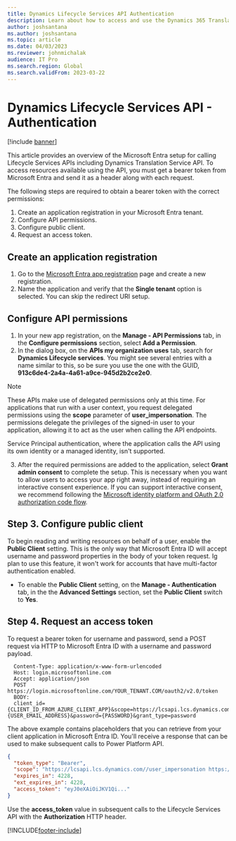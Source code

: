 ```yaml
---
title: Dynamics Lifecycle Services API Authentication 
description: Learn about how to access and use the Dynamics 365 Translation Service API, including creating an application registration and configuring API permissions.
author: joshsantana
ms.author: joshsantana
ms.topic: article
ms.date: 04/03/2023
ms.reviewer: johnmichalak
audience: IT Pro
ms.search.region: Global
ms.search.validFrom: 2023-03-22
---
```


# Dynamics Lifecycle Services API - Authentication

[!include [banner](../includes/banner.md)]

This article provides an overview of the Microsoft Entra setup for calling Lifecycle Services APIs including Dynamics Translation Service API. To access resources available using the API, you must get a bearer token from Microsoft Entra and send it as a header along with each request. 

The following steps are required to obtain a bearer token with the correct permissions:

1. Create an application registration in your Microsoft Entra tenant.
2. Configure API permissions.
3. Configure public client.
4. Request an access token.

## Create an application registration
1. Go to the [Microsoft Entra app registration](https://go.microsoft.com/fwlink/?linkid=2083908) page and create a new registration.
2. Name the application and verify that the **Single tenant** option is selected. You can skip the redirect URI setup.

## Configure API permissions
1. In your new app registration, on the **Manage - API Permissions** tab, in the **Configure permissions** section, select **Add a Permission**.
2. In the dialog box, on the **APIs my organization uses** tab, search for **Dynamics Lifecycle services**. You might see several entries with a name similar to this, so be sure you use the one with the GUID, **913c6de4-2a4a-4a61-a9ce-945d2b2ce2e0**.  

  > [!NOTE]
  > These APIs make use of delegated permissions only at this time. For applications that run with a user context, you request delegated permissions using the **scope** parameter of **user_impersonation**. The permissions delegate the privileges of the signed-in user to your application, allowing it to act as the user when calling the API endpoints.
  >
  > Service Principal authentication, where the application calls the API using its own identity or a managed identity, isn't supported.  

3. After the required permissions are added to the application, select **Grant admin consent** to complete the setup. This is necessary when you want to allow users to access your app right away, instead of requiring an interactive consent experience. If you can support interactive consent, we recommend following the [Microsoft identity platform and OAuth 2.0 authorization code flow](/azure/active-directory/develop/v2-oauth2-auth-code-flow).

## Step 3. Configure public client

To begin reading and writing resources on behalf of a user, enable the **Public Client** setting. This is the only way that Microsoft Entra ID will accept username and password properties in the body of your token request. Ig plan to use this feature, it won't work for accounts that have multi-factor authentication enabled.  

- To enable the **Public Client** setting, on the **Manage - Authentication** tab, in the the **Advanced Settings** section, set the **Public Client** switch to **Yes**. 

## Step 4. Request an access token

To request a bearer token for username and password, send a POST request via HTTP to Microsoft Entra ID with a username and password payload.

```HTTP
  Content-Type: application/x-www-form-urlencoded
  Host: login.microsoftonline.com
  Accept: application/json
  POST https://login.microsoftonline.com/YOUR_TENANT.COM/oauth2/v2.0/token
  BODY:
  client_id={CLIENT_ID_FROM_AZURE_CLIENT_APP}&scope=https://lcsapi.lcs.dynamics.com//.default&username={USER_EMAIL_ADDRESS}&password={PASSWORD}&grant_type=password
```
The above example contains placeholders that you can retrieve from your client application in Microsoft Entra ID.  You'll receive a response that can be used to make subsequent calls to Power Platform API.

  ```JSON
  {
    "token_type": "Bearer",
    "scope": "https://lcsapi.lcs.dynamics.com//user_impersonation https://lcsapi.lcs.dynamics.com//.default",
    "expires_in": 4228,
    "ext_expires_in": 4228,
    "access_token": "eyJ0eXAiOiJKV1Qi..."
  }
  ```

Use the **access_token** value in subsequent calls to the Lifecycle Services API with the **Authorization** HTTP header.


[!INCLUDE[footer-include](../../../includes/footer-banner.md)]